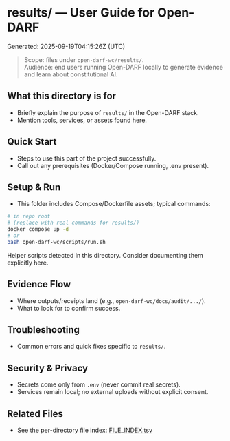 # results/ — User Guide for Open-DARF
Generated: 2025-09-19T04:15:26Z (UTC)

> Scope: files under `open-darf-wc/results/`.  
> Audience: end users running Open-DARF locally to generate evidence and learn about constitutional AI.

## What this directory is for
- Briefly explain the purpose of `results/` in the Open-DARF stack.
- Mention tools, services, or assets found here.

## Quick Start
- Steps to use this part of the project successfully.
- Call out any prerequisites (Docker/Compose running, .env present).

## Setup & Run
- This folder includes Compose/Dockerfile assets; typical commands:
```bash
# in repo root
# (replace with real commands for results/)
docker compose up -d
# or
bash open-darf-wc/scripts/run.sh
```

Helper scripts detected in this directory. Consider documenting them explicitly here.

## Evidence Flow
- Where outputs/receipts land (e.g., `open-darf-wc/docs/audit/.../`).
- What to look for to confirm success.

## Troubleshooting
- Common errors and quick fixes specific to `results/`.

## Security & Privacy
- Secrets come only from `.env` (never commit real secrets).
- Services remain local; no external uploads without explicit consent.

## Related Files
- See the per-directory file index: [FILE_INDEX.tsv](./FILE_INDEX.tsv)

